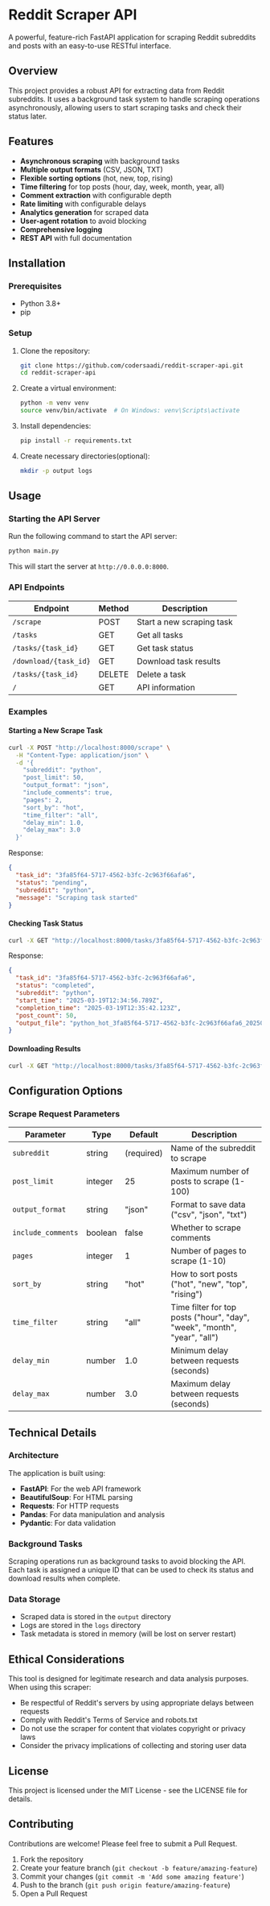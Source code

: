 # Reddit Scraper API

A powerful, feature-rich FastAPI application for scraping Reddit subreddits and posts with an easy-to-use RESTful interface.

## Overview

This project provides a robust API for extracting data from Reddit subreddits. It uses a background task system to handle scraping operations asynchronously, allowing users to start scraping tasks and check their status later.

## Features

- **Asynchronous scraping** with background tasks
- **Multiple output formats** (CSV, JSON, TXT)
- **Flexible sorting options** (hot, new, top, rising)
- **Time filtering** for top posts (hour, day, week, month, year, all)
- **Comment extraction** with configurable depth
- **Rate limiting** with configurable delays
- **Analytics generation** for scraped data
- **User-agent rotation** to avoid blocking
- **Comprehensive logging**
- **REST API** with full documentation

## Installation

### Prerequisites

- Python 3.8+
- pip

### Setup

1. Clone the repository:
   ```bash
   git clone https://github.com/codersaadi/reddit-scraper-api.git
   cd reddit-scraper-api
   ```

2. Create a virtual environment:
   ```bash
   python -m venv venv
   source venv/bin/activate  # On Windows: venv\Scripts\activate
   ```

3. Install dependencies:
   ```bash
   pip install -r requirements.txt
   ```

4. Create necessary directories(optional):
   ```bash
   mkdir -p output logs
   ```

## Usage

### Starting the API Server

Run the following command to start the API server:

```bash
python main.py
```

This will start the server at `http://0.0.0.0:8000`. 

### API Endpoints

| Endpoint | Method | Description |
|----------|--------|-------------|
| `/scrape` | POST | Start a new scraping task |
| `/tasks` | GET | Get all tasks |
| `/tasks/{task_id}` | GET | Get task status |
| `/download/{task_id}` | GET | Download task results |
| `/tasks/{task_id}` | DELETE | Delete a task |
| `/` | GET | API information |

### Examples

#### Starting a New Scrape Task

```bash
curl -X POST "http://localhost:8000/scrape" \
  -H "Content-Type: application/json" \
  -d '{
    "subreddit": "python",
    "post_limit": 50,
    "output_format": "json",
    "include_comments": true,
    "pages": 2,
    "sort_by": "hot",
    "time_filter": "all",
    "delay_min": 1.0,
    "delay_max": 3.0
  }'
```

Response:
```json
{
  "task_id": "3fa85f64-5717-4562-b3fc-2c963f66afa6",
  "status": "pending",
  "subreddit": "python",
  "message": "Scraping task started"
}
```

#### Checking Task Status

```bash
curl -X GET "http://localhost:8000/tasks/3fa85f64-5717-4562-b3fc-2c963f66afa6"
```

Response:
```json
{
  "task_id": "3fa85f64-5717-4562-b3fc-2c963f66afa6",
  "status": "completed",
  "subreddit": "python",
  "start_time": "2025-03-19T12:34:56.789Z",
  "completion_time": "2025-03-19T12:35:42.123Z",
  "post_count": 50,
  "output_file": "python_hot_3fa85f64-5717-4562-b3fc-2c963f66afa6_20250319_123456.json"
}
```

#### Downloading Results

```bash
curl -X GET "http://localhost:8000/tasks/3fa85f64-5717-4562-b3fc-2c963f66afa6/download" --output reddit_data.json
```

## Configuration Options

### Scrape Request Parameters

| Parameter | Type | Default | Description |
|-----------|------|---------|-------------|
| `subreddit` | string | (required) | Name of the subreddit to scrape |
| `post_limit` | integer | 25 | Maximum number of posts to scrape (1-100) |
| `output_format` | string | "json" | Format to save data ("csv", "json", "txt") |
| `include_comments` | boolean | false | Whether to scrape comments |
| `pages` | integer | 1 | Number of pages to scrape (1-10) |
| `sort_by` | string | "hot" | How to sort posts ("hot", "new", "top", "rising") |
| `time_filter` | string | "all" | Time filter for top posts ("hour", "day", "week", "month", "year", "all") |
| `delay_min` | number | 1.0 | Minimum delay between requests (seconds) |
| `delay_max` | number | 3.0 | Maximum delay between requests (seconds) |

## Technical Details

### Architecture

The application is built using:
- **FastAPI**: For the web API framework
- **BeautifulSoup**: For HTML parsing
- **Requests**: For HTTP requests
- **Pandas**: For data manipulation and analysis
- **Pydantic**: For data validation

### Background Tasks

Scraping operations run as background tasks to avoid blocking the API. Each task is assigned a unique ID that can be used to check its status and download results when complete.

### Data Storage

- Scraped data is stored in the `output` directory
- Logs are stored in the `logs` directory
- Task metadata is stored in memory (will be lost on server restart)

## Ethical Considerations

This tool is designed for legitimate research and data analysis purposes. When using this scraper:

- Be respectful of Reddit's servers by using appropriate delays between requests
- Comply with Reddit's Terms of Service and robots.txt
- Do not use the scraper for content that violates copyright or privacy laws
- Consider the privacy implications of collecting and storing user data

## License

This project is licensed under the MIT License - see the LICENSE file for details.

## Contributing

Contributions are welcome! Please feel free to submit a Pull Request.

1. Fork the repository
2. Create your feature branch (`git checkout -b feature/amazing-feature`)
3. Commit your changes (`git commit -m 'Add some amazing feature'`)
4. Push to the branch (`git push origin feature/amazing-feature`)
5. Open a Pull Request